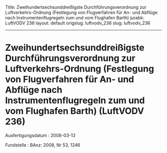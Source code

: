 Title: Zweihundertsechsunddreißigste Durchführungsverordnung zur Luftverkehrs-Ordnung
  (Festlegung von Flugverfahren für An- und Abflüge nach Instrumentenflugregeln zum
  und vom Flughafen Barth)
jurabk: LuftVODV 236
layout: default
origslug: luftvodv_236
slug: luftvodv_236

---

# Zweihundertsechsunddreißigste Durchführungsverordnung zur Luftverkehrs-Ordnung (Festlegung von Flugverfahren für An- und Abflüge nach Instrumentenflugregeln zum und vom Flughafen Barth) (LuftVODV 236)

Ausfertigungsdatum
:   2008-03-13

Fundstelle
:   BAnz: 2008, Nr 53, 1246

